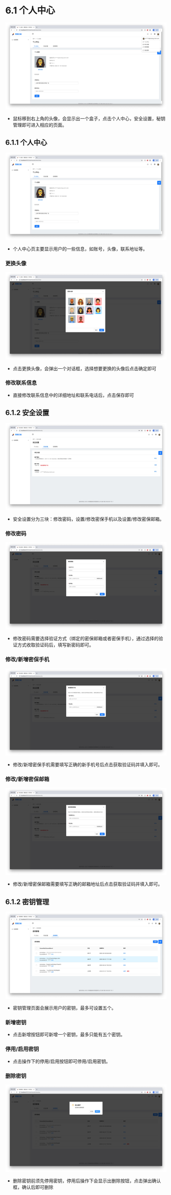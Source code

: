 # 6.1 个人中心
![avatar](/images/userEnter.jpg)
* 鼠标移到右上角的头像，会显示出一个盒子，点击个人中心，安全设置，秘钥管理即可进入相应的页面。

## 6.1.1  个人中心
![avatar](/images/userCenter.jpg)
* 个人中心页主要显示用户的一些信息，如账号，头像，联系地址等。

### 更换头像
![avatar](/images/changeAvatar.jpg)
* 点击更换头像，会弹出一个对话框，选择想要更换的头像后点击确定即可

### 修改联系信息
* 直接修改联系信息中的详细地址和联系电话后，点击保存即可

## 6.1.2 安全设置
![avatar](/images/safetySetting.jpg)
* 安全设置分为三块：修改密码，设置/修改密保手机以及设置/修改密保邮箱。

### 修改密码
![avatar](/images/changePass.jpg)
* 修改密码需要选择验证方式（绑定的密保邮箱或者密保手机），通过选择的验证方式收取验证码后，填写新密码即可。

### 修改/新增密保手机
![avatar](/images/changePhone.jpg)
* 修改/新增密保手机需要填写正确的新手机号后点击获取验证码并填入即可。

### 修改/新增密保邮箱
![avatar](/images/changeEmail.jpg)
* 修改/新增密保邮箱需要填写正确的邮箱地址后点击获取验证码并填入即可。

## 6.1.2 密钥管理
![avatar](/images/accessKey.jpg)
* 密钥管理页面会展示用户的密钥，最多可设置五个。

### 新增密钥
* 点击新增按钮即可新增一个密钥，最多只能有五个密钥。

### 停用/启用密钥
* 点击操作下的停用/启用按钮即可停用/启用密钥。

### 删除密钥
![avatar](/images/accessKeyDelete.jpg)
* 删除密钥前须先停用密钥，停用后操作下会显示出删除按钮，点击弹出确认框，确认后即可删除
